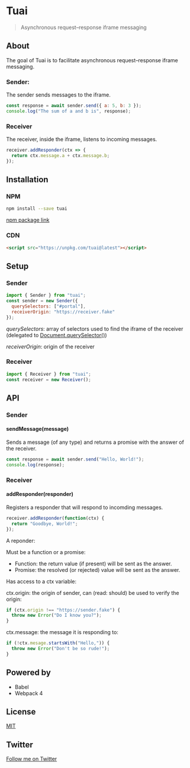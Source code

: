 # Tuai

> Asynchronous request–response iframe messaging

## About

The goal of Tuai is to facilitate asynchronous request–response iframe messaging.

### Sender:

The sender sends messages to the iframe.

```javascript
const response = await sender.send({ a: 5, b: 3 });
console.log("The sum of a and b is", response);
```

### Receiver

The receiver, inside the iframe, listens to incoming messages.

```javascript
receiver.addResponder(ctx => {
  return ctx.message.a + ctx.message.b;
});
```

## Installation

### NPM

```bash
npm install --save tuai
```

[npm package link](https://www.npmjs.com/package/tuai)

### CDN

```html
<script src="https://unpkg.com/tuai@latest"></script>
```

## Setup

### Sender

```javascript
import { Sender } from "tuai";
const sender = new Sender({
  querySelectors: ["#portal"],
  receiverOrigin: "https://receiver.fake"
});
```

_querySelectors_: array of selectors used to find the iframe of the receiver (delegated to [Document.querySelector()](https://developer.mozilla.org/en-US/docs/Web/API/Document/querySelector))

_receiverOrigin_: origin of the receiver

### Receiver

```javascript
import { Receiver } from "tuai";
const receiver = new Receiver();
```

## API

### Sender

#### sendMessage(message)

Sends a message (of any type) and returns a promise with the answer of the receiver.

```javascript
const response = await sender.send("Hello, World!");
console.log(response);
```

### Receiver

#### addResponder(responder)

Registers a responder that will respond to incomding messages.

```javascript
receiver.addResponder(function(ctx) {
  return "Goodbye, World!";
});
```

A reponder:

Must be a function or a promise:

- Function: the return value (if present) will be sent as the answer.
- Promise: the resolved (or rejected) value will be sent as the answer.

Has access to a ctx variable:

ctx.origin: the origin of sender, can (read: should) be used to verify the origin:

```javascript
if (ctx.origin !== "https://sender.fake") {
  throw new Error("Do I know you?");
}
```

ctx.message: the message it is responding to:

```javascript
if (!ctx.mesage.startsWith("Hello,")) {
  throw new Error("Don't be so rude!");
}
```

## Powered by

- Babel
- Webpack 4

## License

[MIT](http://opensource.org/licenses/MIT)

## Twitter

[Follow me on Twitter](https://twitter.com/KrolsBjorn)
